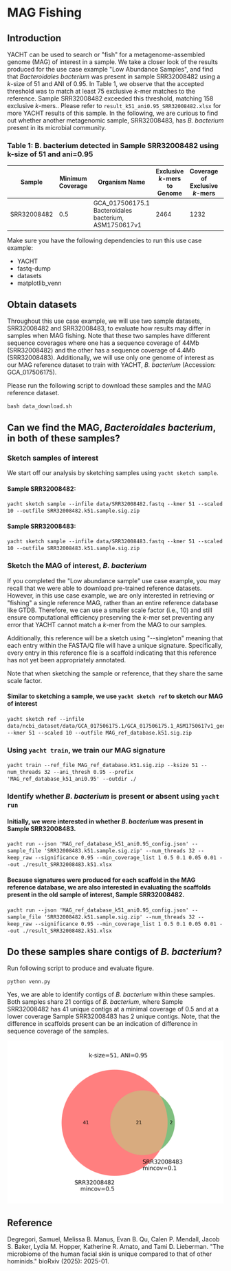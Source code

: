 
# MAG Fishing

## Introduction

YACHT can be used to search or "fish" for a metagenome-assembled genome (MAG) of interest in a sample. We take a closer look of the results produced for the use case example "Low Abundance Samples", and find that *Bacteroidales bacterium* was present in sample SRR32008482 using a *k*-size of 51 and ANI of 0.95. In Table 1, we observe that the accepted threshold was to match at least 75 exclusive *k*-mer matches to the reference. Sample SRR32008482 exceeded this threshold, matching 158 exclusive *k*-mers.. Please refer to `result_k51_ani0.95_SRR32008482.xlsx` for more YACHT results of this sample. In the following, we are curious to find out whether another metagenomic sample, SRR32008483, has *B. bacterium* present in its microbial community.

### Table 1: B. bacterium detected in Sample SRR32008482 using k-size of 51 and ani=0.95
| Sample      | Minimum Coverage | Organism Name                                         | Exclusive *k*-mers to Genome | Coverage of Exclusive *k*-mers | num_matches | Acceptance Threshold |
|-------------|------------------|-------------------------------------------------------|----------------------------|------------------------------|-------------|----------------------|
| SRR32008482 | 0.5              | GCA_017506175.1 Bacteroidales bacterium, ASM1750617v1 | 2464                       | 1232                         | 158         | 75                   |


Make sure you have the following dependencies to run this use case example:

- YACHT
- fastq-dump
- datasets
- matplotlib_venn

## Obtain datasets

Throughout this use case example, we will use two sample datasets, SRR32008482 and SRR32008483, to evaluate how results may differ in samples when MAG fishing. Note that these two samples have different sequence coverages where one has a sequence coverage of 44Mb (SRR32008482) and the other has a sequence coverage of 4.4Mb (SRR32008483). Additionally, we will use only one genome of interest as our MAG reference dataset to train with YACHT, *B. bacterium* (Accession: GCA_017506175).

Please run the following script to download these samples and the MAG reference dataset.

    bash data_download.sh

## Can we find the MAG, *Bacteroidales bacterium*, in both of these samples?

### Sketch samples of interest

We start off our analysis by sketching samples using `yacht sketch sample`. 

#### Sample SRR32008482:
    yacht sketch sample --infile data/SRR32008482.fastq --kmer 51 --scaled 10 --outfile SRR32008482.k51.sample.sig.zip
#### Sample SRR32008483:
    yacht sketch sample --infile data/SRR32008483.fastq --kmer 51 --scaled 10 --outfile SRR32008483.k51.sample.sig.zip

<!--

## For internal purposes, I want to identify whether these two share a species

## Sketch samples of interest

We start off our analysis by sketching samples using `yacht sketch sample`. 

### Sample SRR32008482:
    yacht sketch sample --infile data/SRR32008482.fastq --kmer 51 --scaled 1000 --outfile SRR32008482.k51.sample.sig.zip
### Sample SRR32008483:
    yacht sketch sample --infile data/SRR32008483.fastq --kmer 51 --scaled 1000 --outfile SRR32008483.k51.sample.sig.zip


I downloaded pre-trained reference signature using `yacht download`.

    yacht download pretrained_ref_db --database gtdb --db_version rs214 --k 51 --ani_thresh 0.95 --outfolder ./

Now I run `yacht run` for both samples

    nohup yacht run --json 'gtdb-rs214-reps.k51_0.95_pretrained/gtdb-rs214-reps.k51_0.95_config.json' --sample_file 'SRR32008482.k51.sample.sig.zip' --num_threads 32 --keep_raw --significance 0.95 --min_coverage_list 1 0.5 0.1 0.05 0.01 --out ./result_k51_ani0.95_SRR32008482.xlsx > run.k51.SRR32008482.log 2>&1 &

    nohup yacht run --json 'gtdb-rs214-reps.k51_0.95_pretrained/gtdb-rs214-reps.k51_0.95_config.json' --sample_file 'SRR32008483.k51.sample.sig.zip' --num_threads 32 --keep_raw --significance 0.95 --min_coverage_list 1 0.5 0.1 0.05 0.01 --out ./result_k51_ani0.95_SRR32008483.xlsx > run.k51.SRR32008483.log 2>&1 &

Do these share any genomes?

Using a k-size of 51, we look at results for a minimum coverage of 0.05. Both of these samples share 21 species, where Sample SRR32008483 has 9 unique species and Sample SRR32008483 has 200 unique species.

    python venn.py

![Alt text](venn.png)

We have a lot of candidates. I chose GCA_017506175.1_ASM1750617v1_genomic.fna

-->

### Sketch the MAG of interest, *B. bacterium*

If you completed the "Low abundance sample" use case example, you may recall that we were able to download pre-trained reference datasets. However, in this use case example, we are only interested in retrieving or "fishing" a single reference MAG, rather than an entire reference database like GTDB. Therefore, we can use a smaller scale factor (i.e., 10) and still ensure computational efficiency preserving the *k*-mer set preventing any error that YACHT cannot match a *k*-mer from the MAG to our samples. 

Additionally, this reference will be a sketch using "--singleton" meaning that each entry within the FASTA/Q file will have a unique signature. Specifically, every entry in this reference file is a scaffold indicating that this reference has not yet been appropriately annotated.

Note that when sketching the sample or reference, that they share the same scale factor.

#### Similar to sketching a sample, we use `yacht sketch ref` to sketch our MAG of interest

    yacht sketch ref --infile data/ncbi_dataset/data/GCA_017506175.1/GCA_017506175.1_ASM1750617v1_genomic.fna --kmer 51 --scaled 10 --outfile MAG_ref_database.k51.sig.zip

### Using `yacht train`, we train our MAG signature
    yacht train --ref_file MAG_ref_database.k51.sig.zip --ksize 51 --num_threads 32 --ani_thresh 0.95 --prefix 'MAG_ref_database_k51_ani0.95' --outdir ./ 

### Identify whether *B. bacterium* is present or absent using `yacht run`

#### Initially, we were interested in whether *B. bacterium* was present in Sample SRR32008483.
    yacht run --json 'MAG_ref_database_k51_ani0.95_config.json' --sample_file 'SRR32008483.k51.sample.sig.zip' --num_threads 32 --keep_raw --significance 0.95 --min_coverage_list 1 0.5 0.1 0.05 0.01 --out ./result_SRR32008483.k51.xlsx

#### Because signatures were produced for each scaffold in the MAG reference database, we are also interested in evaluating the scaffolds present in the old sample of interest, Sample SRR32008482.
    yacht run --json 'MAG_ref_database_k51_ani0.95_config.json' --sample_file 'SRR32008482.k51.sample.sig.zip' --num_threads 32 --keep_raw --significance 0.95 --min_coverage_list 1 0.5 0.1 0.05 0.01 --out ./result_SRR32008482.k51.xlsx


## Do these samples share contigs of *B. bacterium*?

Run following script to produce and evaluate figure.

    python venn.py

Yes, we are able to identify contigs of *B. bacterium* within these samples. Both samples share 21 contigs of *B. bacterium*, where Sample SRR32008482 has 41 unique contigs at a minimal coverage of 0.5 and at a lower coverage Sample SRR32008483 has 2 unique contigs. Note, that the difference in scaffolds present can be an indication of difference in sequence coverage of the samples.

![Venn Diagram](venn.png)

## Reference

Degregori, Samuel, Melissa B. Manus, Evan B. Qu, Calen P. Mendall, Jacob S. Baker, Lydia M. Hopper, Katherine R. Amato, and Tami D. Lieberman. "The microbiome of the human facial skin is unique compared to that of other hominids." bioRxiv (2025): 2025-01.
